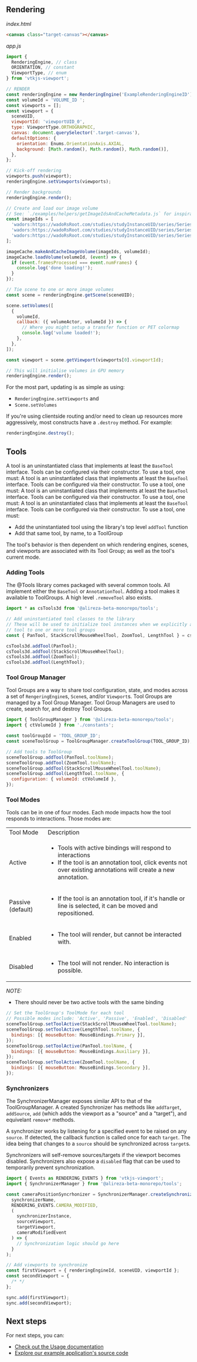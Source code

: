 ## Rendering

_index.html_

```html
<canvas class="target-canvas"></canvas>
```

_app.js_

```js
import {
  RenderingEngine, // class
  ORIENTATION, // constant
  ViewportType, // enum
} from 'vtkjs-viewport';

// RENDER
const renderingEngine = new RenderingEngine('ExampleRenderingEngineID');
const volumeId = 'VOLUME_ID ';
const viewports = [];
const viewport = {
  sceneUID,
  viewportId: 'viewportUID_0',
  type: ViewportType.ORTHOGRAPHIC,
  canvas: document.querySelector('.target-canvas'),
  defaultOptions: {
    orientation: Enums.OrientationAxis.AXIAL,
    background: [Math.random(), Math.random(), Math.random()],
  },
};

// Kick-off rendering
viewports.push(viewport);
renderingEngine.setViewports(viewports);

// Render backgrounds
renderingEngine.render();

// Create and load our image volume
// See: `./examples/helpers/getImageIdsAndCacheMetadata.js` for inspiration
const imageIds = [
  'wadors:https://wadoRsRoot.com/studies/studyInstanceUID/series/SeriesInstanceUID/instances/SOPInstanceUID/frames/1',
  'wadors:https://wadoRsRoot.com/studies/studyInstanceUID/series/SeriesInstanceUID/instances/SOPInstanceUID/frames/2',
  'wadors:https://wadoRsRoot.com/studies/studyInstanceUID/series/SeriesInstanceUID/instances/SOPInstanceUID/frames/3',
];

imageCache.makeAndCacheImageVolume(imageIds, volumeId);
imageCache.loadVolume(volumeId, (event) => {
  if (event.framesProcessed === event.numFrames) {
    console.log('done loading!');
  }
});

// Tie scene to one or more image volumes
const scene = renderingEngine.getScene(sceneUID);

scene.setVolumes([
  {
    volumeId,
    callback: ({ volumeActor, volumeId }) => {
      // Where you might setup a transfer function or PET colormap
      console.log('volume loaded!');
    },
  },
]);

const viewport = scene.getViewport(viewports[0].viewportId);

// This will initialise volumes in GPU memory
renderingEngine.render();
```

For the most part, updating is as simple as using:

- `RenderingEngine.setViewports` and
- `Scene.setVolumes`

If you're using clientside routing and/or need to clean up resources more
aggressively, most constructs have a `.destroy` method. For example:

```js
renderingEngine.destroy();
```

## Tools

A tool is an uninstantiated class that implements at least the `BaseTool` interface.
Tools can be configured via their constructor. To use a tool, one must:
A tool is an uninstantiated class that implements at least the `BaseTool` interface.
Tools can be configured via their constructor. To use a tool, one must:
A tool is an uninstantiated class that implements at least the `BaseTool` interface.
Tools can be configured via their constructor. To use a tool, one must:
A tool is an uninstantiated class that implements at least the `BaseTool` interface.
Tools can be configured via their constructor. To use a tool, one must:

- Add the uninstantiated tool using the library's top level `addTool` function
- Add that same tool, by name, to a ToolGroup

The tool's behavior is then dependent on which rendering engines, scenes,
and viewports are associated with its Tool Group; as well as the tool's current
mode.

### Adding Tools

The @Tools library comes packaged with several common tools. All implement either
the `BaseTool` or `AnnotationTool`. Adding a tool makes it available to ToolGroups.
A high level `.removeTool` also exists.

```js
import * as csTools3d from '@alireza-beta-monorepo/tools';

// Add uninstantiated tool classes to the library
// These will be used to initialize tool instances when we explicitly add each
// tool to one or more tool groups
const { PanTool, StackScrollMouseWheelTool, ZoomTool, LengthTool } = csTools3d;

csTools3d.addTool(PanTool);
csTools3d.addTool(StackScrollMouseWheelTool);
csTools3d.addTool(ZoomTool);
csTools3d.addTool(LengthTool);
```

### Tool Group Manager

Tool Groups are a way to share tool configuration, state, and modes across
a set of `RengeringEngine`s, `Scene`s, and/or `Viewport`s. Tool Groups are managed
by a Tool Group Manager. Tool Group Managers are used to create, search for, and
destroy Tool Groups.

```js
import { ToolGroupManager } from '@alireza-beta-monorepo/tools';
import { ctVolumeId } from './constants';

const toolGroupId = 'TOOL_GROUP_ID';
const sceneToolGroup = ToolGroupManager.createToolGroup(TOOL_GROUP_ID);

// Add tools to ToolGroup
sceneToolGroup.addTool(PanTool.toolName);
sceneToolGroup.addTool(ZoomTool.toolName);
sceneToolGroup.addTool(StackScrollMouseWheelTool.toolName);
sceneToolGroup.addTool(LengthTool.toolName, {
  configuration: { volumeId: ctVolumeId },
});
```

### Tool Modes

Tools can be in one of four modes. Each mode impacts how the tool responds to
interactions. Those modes are:

<table>
  <tr>
    <td>Tool Mode</td>
    <td>Description</td>
  </tr>
  <tr>
    <td>Active</td>
    <td>
      <ul>
        <li>Tools with active bindings will respond to interactions</li>
        <li>If the tool is an annotation tool, click events not over existing annotations
  will create a new annotation.</li>
      </ul>
    </td>
  </tr>
  <tr>
    <td>Passive (default)</td>
    <td>
      <ul>
        <li>If the tool is an annotation tool, if it's handle or line is selected, it
    can be moved and repositioned.</li>
      </ul>
    </td>
  </tr>
  <tr>
    <td>Enabled</td>
    <td>
      <ul>
        <li>The tool will render, but cannot be interacted with.</li>
      </ul>
    </td>
  </tr>
  <tr>
    <td>Disabled</td>
    <td>
      <ul>
        <li>The tool will not render. No interaction is possible.</li>
      </ul>
    </td>
  </tr>
</table>

_NOTE:_

- There should never be two active tools with the same binding

```js
// Set the ToolGroup's ToolMode for each tool
// Possible modes include: 'Active', 'Passive', 'Enabled', 'Disabled'
sceneToolGroup.setToolActive(StackScrollMouseWheelTool.toolName);
sceneToolGroup.setToolActive(LengthTool.toolName, {
  bindings: [{ mouseButton: MouseBindings.Primary }],
});
sceneToolGroup.setToolActive(PanTool.toolName, {
  bindings: [{ mouseButton: MouseBindings.Auxiliary }],
});
sceneToolGroup.setToolActive(ZoomTool.toolName, {
  bindings: [{ mouseButton: MouseBindings.Secondary }],
});
```

### Synchronizers

The SynchronizerManager exposes similar API to that of the ToolGroupManager. A
created Synchronizer has methods like `addTarget`, `addSource`, `add` (which adds
the viewport as a "source" and a "target"), and equivelant `remove*` methods.

A synchronizer works by listening for a specified event to be raised on any `source`.
If detected, the callback function is called once for each `target`. The idea being
that changes to a `source` should be synchronized across `target`s.

Synchronizers will self-remove sources/targets if the viewport becomes disabled.
Synchronizers also expose a `disabled` flag that can be used to temporarily prevent
synchronization.

```js
import { Events as RENDERING_EVENTS } from 'vtkjs-viewport';
import { SynchronizerManager } from '@alireza-beta-monorepo/tools';

const cameraPositionSyncrhonizer = SynchronizerManager.createSynchronizer(
  synchronizerName,
  RENDERING_EVENTS.CAMERA_MODIFIED,
  (
    synchronizerInstance,
    sourceViewport,
    targetViewport,
    cameraModifiedEvent
  ) => {
    // Synchronization logic should go here
  }
);

// Add viewports to synchronize
const firstViewport = { renderingEngineId, sceneUID, viewportId };
const secondViewport = {
  /* */
};

sync.add(firstViewport);
sync.add(secondViewport);
```

## Next steps

For next steps, you can:

- [Check out the Usage documentation](#)
- [Explore our example application's source code](#)
